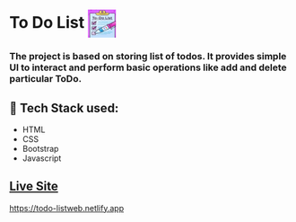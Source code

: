 # To Do List      <img align="center" width="50" height="50" src="img/icon.jpg">
### The project is based on storing list of todos. It provides simple UI to interact and perform basic operations like add and delete particular ToDo.
## :rocket: Tech Stack used: 
- HTML
- CSS
- Bootstrap
- Javascript

## [Live Site](https://todo-listweb.netlify.app)
https://todo-listweb.netlify.app
